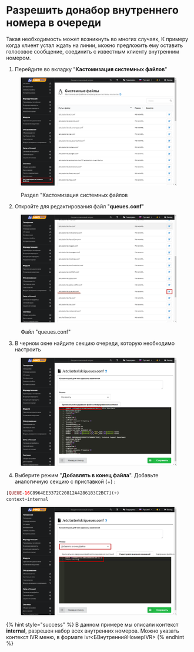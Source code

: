 # Разрешить донабор внутреннего номера в очереди

Такая необходимость может возникнуть во многих случаях, К примеру когда клиент устал ждать на линии, можно предложить ему оставить голосовое сообщение, соединить с известным клиенту внутренним номером.

1. Перейдите во вкладку "**Кастомизация системных файлов**"

<figure><img src="../../.gitbook/assets/customizationFiles.png" alt=""><figcaption><p>Раздел "Кастомизация системных файлов</p></figcaption></figure>

2. Откройте для редактирования файл "**queues.conf**"

<figure><img src="../../.gitbook/assets/queueConf.png" alt=""><figcaption><p>Файл "queues.conf"</p></figcaption></figure>

3. В черном окне найдите секцию очереди, которую необходимо настроить

<figure><img src="../../.gitbook/assets/SalesDepartment.png" alt=""><figcaption></figcaption></figure>

4. Выберите режим "**Добавлять в конец файла**".  Добавьте аналогичную секцию с приставкой (+) :

```php
[QUEUE-16C8964EE3372C20812A4286183C2BC7](+)
context=internal
```

<figure><img src="../../.gitbook/assets/codeForQueues.png" alt=""><figcaption></figcaption></figure>

{% hint style="success" %}
В данном примере мы описали контекст **internal**, разрешен набор всех внутренних номеров. Можно указать контекст IVR меню, в формате ivr<БВнутреннийНомерIVR>
{% endhint %}

